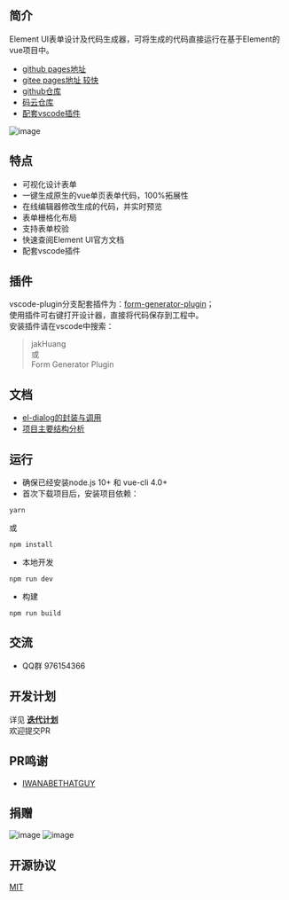 ## 简介
Element UI表单设计及代码生成器，可将生成的代码直接运行在基于Element的vue项目中。 
- [github pages地址](https://jakhuang.github.io/form-generator)
- [gitee pages地址 较快](https://mrhj.gitee.io/form-generator)
- [github仓库](https://github.com/JakHuang/form-generator)
- [码云仓库](https://gitee.com/mrhj/form-generator)
- [配套vscode插件](https://github.com/JakHuang/form-generator-plugin)

![image](https://ae01.alicdn.com/kf/U51bfb661aba945b48a4c71774421d414C.gif)

## 特点
- 可视化设计表单
- 一键生成原生的vue单页表单代码，100%拓展性
- 在线编辑器修改生成的代码，并实时预览
- 表单栅格化布局
- 支持表单校验
- 快速查阅Element UI官方文档
- 配套vscode插件

## 插件
vscode-plugin分支配套插件为：[form-generator-plugin](https://github.com/JakHuang/form-generator-plugin)；  
使用插件可右键打开设计器，直接将代码保存到工程中。  
安装插件请在vscode中搜索：
>jakHuang   
或  
Form Generator Plugin


## 文档
- [el-dialog的封装与调用](https://github.com/JakHuang/form-generator/wiki/el-dialog%E7%9A%84%E5%B0%81%E8%A3%85%E4%B8%8E%E8%B0%83%E7%94%A8)
- [项目主要结构分析](https://github.com/JakHuang/form-generator/wiki/%E9%A1%B9%E7%9B%AE%E4%B8%BB%E8%A6%81%E7%BB%93%E6%9E%84%E5%88%86%E6%9E%90)

## 运行
- 确保已经安装node.js 10+ 和 vue-cli 4.0+
- 首次下载项目后，安装项目依赖：
```
yarn
```
或
```
npm install
```
- 本地开发
```
npm run dev
```
- 构建
```
npm run build
```

## 交流
- QQ群 976154366

## 开发计划
详见 [**迭代计划**](https://github.com/JakHuang/form-generator/projects/2)  
欢迎提交PR

## PR鸣谢
- [IWANABETHATGUY](https://github.com/IWANABETHATGUY)

## 捐赠
![image](https://ae01.alicdn.com/kf/Hde827e575a5543c0ad1cfc9af7f9a2aaJ.jpg)
![image](https://ae01.alicdn.com/kf/H7f26a56593a04d14a9346c9a657663b9c.jpg)

## 开源协议
[MIT](https://opensource.org/licenses/MIT)
